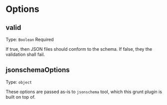 # Options

## valid
Type: `Boolean`
Required

If true, then JSON files should conform to the schema. If false, they the
validation shall fail.

## jsonschemaOptions
Type: `object`

These options are passed as-is to `jsonschema` tool, which this grunt plugin is
built on top of.
